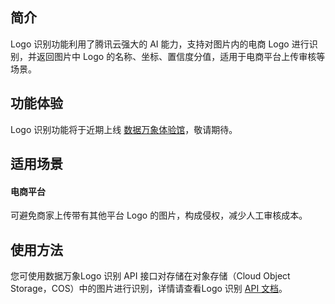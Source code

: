 ## 简介

Logo 识别功能利用了腾讯云强大的 AI 能力，支持对图片内的电商 Logo 进行识别，并返回图片中 Logo 的名称、坐标、置信度分值，适用于电商平台上传审核等场景。

## 功能体验
Logo 识别功能将于近期上线 [数据万象体验馆](https://cloud.tencent.com/act/pro/ciExhibition)，敬请期待。


## 适用场景

#### 电商平台

可避免商家上传带有其他平台 Logo 的图片，构成侵权，减少人工审核成本。


## 使用方法

您可使用数据万象Logo 识别 API 接口对存储在对象存储（Cloud Object Storage，COS）中的图片进行识别，详情请查看Logo 识别 [API 文档](https://cloud.tencent.com/document/product/460/79736)。